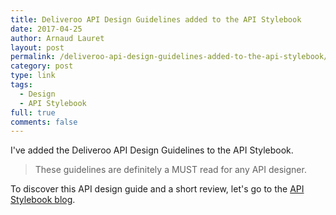 ```yaml
---
title: Deliveroo API Design Guidelines added to the API Stylebook
date: 2017-04-25
author: Arnaud Lauret
layout: post
permalink: /deliveroo-api-design-guidelines-added-to-the-api-stylebook/
category: post
type: link
tags:
  - Design
  - API Stylebook
full: true
comments: false
---
```

I've added the Deliveroo API Design Guidelines to the API Stylebook. 

> These guidelines are definitely a MUST read for any API designer.

To discover this API design guide and a short review, let's go to the [API Stylebook blog](http://apistylebook.com/blog/deliveroo-api-design-styleguide-added-on-the-api-stylebook).
